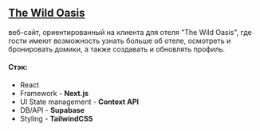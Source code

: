 ## [The Wild Oasis](https://github.com/kalinin-vlad/The-Wild-Oasis-website)

веб-сайт, ориентированный на клиента для отеля "The Wild Oasis",
где гости имеют возможность узнать больше об отеле,
осмотреть и бронировать домики, а также создавать и обновлять профиль.

#### Стэк:

- React
- Framework - **Next.js**
- UI State management - **Context API**
- DB/API - **Supabase**
- Styling - **TailwindCSS**
